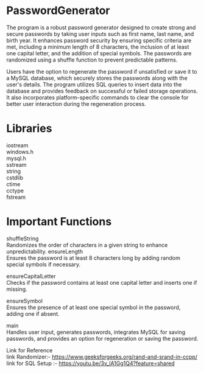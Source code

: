 # PasswordGenerator
The program is a robust password generator designed to create strong and secure passwords by taking user inputs such as first name, last name, and birth year. It enhances password security by ensuring specific criteria are met, including a minimum length of 8 characters, the inclusion of at least one capital letter, and the addition of special symbols. The passwords are randomized using a shuffle function to prevent predictable patterns.<br>

Users have the option to regenerate the password if unsatisfied or save it to a MySQL database, which securely stores the passwords along with the user's details. The program utilizes SQL queries to insert data into the database and provides feedback on successful or failed storage operations. It also incorporates platform-specific commands to clear the console for better user interaction during the regeneration process.<br>
# Libraries
iostream<br>
windows.h<br>
mysql.h<br>
sstream<br>
string<br>
cstdlib<br>
ctime<br>
cctype<br>
fstream<br>
# Important Functions
  shuffleString<br>
      Randomizes the order of characters in a given string to enhance unpredictability.
      ensureLength<br>
      Ensures the password is at least 8 characters long by adding random special symbols if necessary.<br>
      
  ensureCapitalLetter<br>
      Checks if the password contains at least one capital letter and inserts one if missing.<br>
      
  ensureSymbol<br>
      Ensures the presence of at least one special symbol in the password, adding one if absent.<br>

  main<br>
      Handles user input, generates passwords, integrates MySQL for saving passwords, and provides an option for regeneration or saving the password.<br>

Link for Reference<br>
link Randomizer:- https://www.geeksforgeeks.org/rand-and-srand-in-ccpp/    <br>
link for SQL Setup :- https://youtu.be/3v_lA1Gg1Q4?feature=shared      <br>
